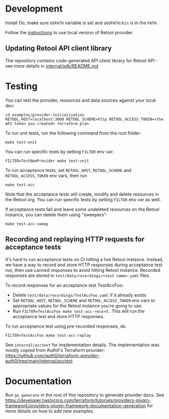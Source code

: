 # Development
Install Go, make sure `GOPATH` variable is set and `$GOPATH/bin` is in the `PATH`.

Follow the [instructions](https://developer.hashicorp.com/terraform/tutorials/providers-plugin-framework/providers-plugin-framework-provider#prepare-terraform-for-local-provider-install) to use local version of Retool provider.

## Updating Retool API client library
The repository contains code-generated API client library for Retool API - see more details in [internal/sdk/README.md](/internal/sdk/README.md)

# Testing
You can test the provider, resources and data sources against your local dev:
```
cd examples/provider-initialization
RETOOL_HOST=localhost:3000 RETOOL_SCHEME=http RETOOL_ACCESS_TOKEN=<the API token you created> terraform plan
```

To run unit tests, run the following command from the root folder:
```
make test-unit
```

You can run specific tests by setting `FILTER` env var:
```
FILTER=TestNewProvider make test-unit
``` 

To run acceptance tests, set `RETOOL_HOST`, `RETOOL_SCHEME` and `RETOOL_ACCESS_TOKEN` env vars, then run
```
make test-acc
```
Note that the acceptance tests will create, modify and delete resources in the Retool org.
You can run specific tests by setting `FILTER` env var as well.

If acceptance tests fail and leave some undeleted resources on the Retool instance, you can delete them using "sweepers":
```
make test-acc-sweep
```

## Recording and replaying HTTP requests for acceptance tests
It's hard to run acceptance tests on CI hitting a live Retool instance. Instead, we have a way to record and store HTTP responses during acceptance test run, then use canned responses to avoid hitting Retool instance.
Recorded responses are stored in `test/data/recordings/<test name>.yaml` files.

To record responses for an acceptance test TestAccFoo:
- Delete `test/data/recordings/TestAccFoo.yaml` if it already exists
- Set `RETOOL_HOST`, `RETOOL_SCHEME` and `RETOOL_ACCESS_TOKEN` env vars to appropriate values for the Retool instance you're going to use.
- Run `FILTER=TestAccFoo make test-acc-record` . This will run the acceptance test and store HTTP responses.

To run acceptance test using pre-recorded responses, do
```
FILTER=TestAccFoo make test-acc-replay
```


See `internal/acctest` for implementation details. The implementation was mostly copied from Auth0's Terraform provider: https://github.com/auth0/terraform-provider-auth0/tree/main/internal/acctest

# Documentation
Run `go generate` in the root of this repository to generate provider docs. See https://developer.hashicorp.com/terraform/tutorials/providers-plugin-framework/providers-plugin-framework-documentation-generation for more details on how to add new examples.
